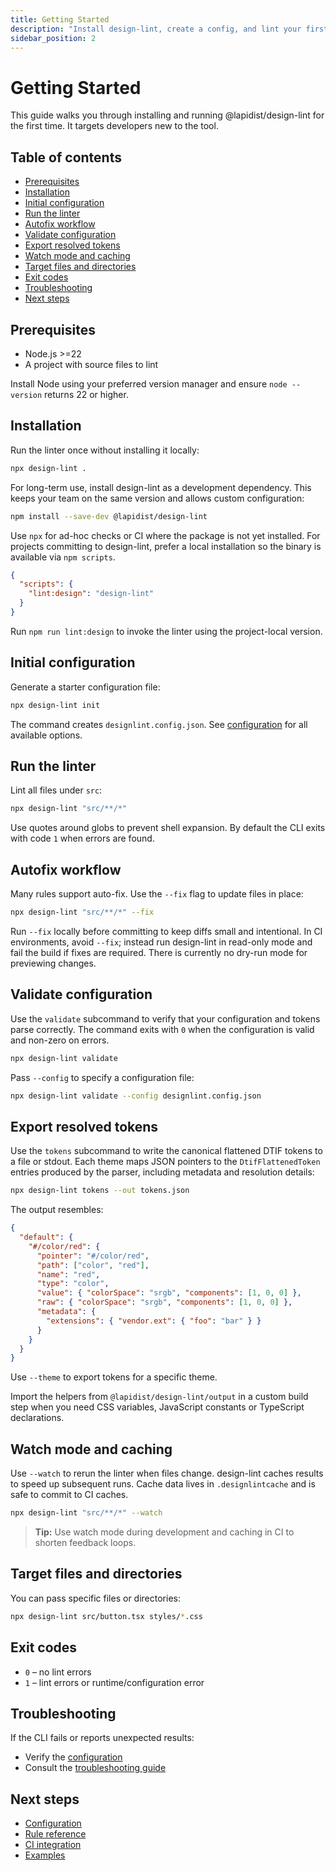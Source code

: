 ```yaml
---
title: Getting Started
description: "Install design-lint, create a config, and lint your first project."
sidebar_position: 2
---
```


# Getting Started

This guide walks you through installing and running @lapidist/design-lint for the first time. It targets developers new to the tool.

## Table of contents
- [Prerequisites](#prerequisites)
- [Installation](#installation)
- [Initial configuration](#initial-configuration)
- [Run the linter](#run-the-linter)
- [Autofix workflow](#autofix-workflow)
- [Validate configuration](#validate-configuration)
- [Export resolved tokens](#export-resolved-tokens)
- [Watch mode and caching](#watch-mode-and-caching)
- [Target files and directories](#target-files-and-directories)
- [Exit codes](#exit-codes)
- [Troubleshooting](#troubleshooting)
- [Next steps](#next-steps)

## Prerequisites
- Node.js \>=22
- A project with source files to lint

Install Node using your preferred version manager and ensure `node --version` returns 22 or higher.

## Installation
Run the linter once without installing it locally:

```bash
npx design-lint .
```

For long-term use, install design-lint as a development dependency. This keeps your team on the same version and allows custom configuration:

```bash
npm install --save-dev @lapidist/design-lint
```

Use `npx` for ad-hoc checks or CI where the package is not yet installed. For projects committing to design-lint, prefer a local installation so the binary is available via `npm scripts`.

```json
{
  "scripts": {
    "lint:design": "design-lint"
  }
}
```

Run `npm run lint:design` to invoke the linter using the project-local version.

## Initial configuration
Generate a starter configuration file:

```bash
npx design-lint init
```

The command creates `designlint.config.json`. See [configuration](./configuration.md) for all available options.

## Run the linter
Lint all files under `src`:

```bash
npx design-lint "src/**/*"
```

Use quotes around globs to prevent shell expansion. By default the CLI exits with code `1` when errors are found.

## Autofix workflow
Many rules support auto-fix. Use the `--fix` flag to update files in place:

```bash
npx design-lint "src/**/*" --fix
```

Run `--fix` locally before committing to keep diffs small and intentional. In CI environments, avoid `--fix`; instead run design-lint in read-only mode and fail the build if fixes are required. There is currently no dry-run mode for previewing changes.

## Validate configuration
Use the `validate` subcommand to verify that your configuration and tokens parse
correctly. The command exits with `0` when the configuration is valid and non-zero
on errors.

```bash
npx design-lint validate
```

Pass `--config` to specify a configuration file:

```bash
npx design-lint validate --config designlint.config.json
```

## Export resolved tokens
Use the `tokens` subcommand to write the canonical flattened DTIF tokens to a file or stdout. Each theme maps JSON pointers to the `DtifFlattenedToken` entries produced by the parser, including metadata and resolution details:

```bash
npx design-lint tokens --out tokens.json
```

The output resembles:

```json
{
  "default": {
    "#/color/red": {
      "pointer": "#/color/red",
      "path": ["color", "red"],
      "name": "red",
      "type": "color",
      "value": { "colorSpace": "srgb", "components": [1, 0, 0] },
      "raw": { "colorSpace": "srgb", "components": [1, 0, 0] },
      "metadata": {
        "extensions": { "vendor.ext": { "foo": "bar" } }
      }
    }
  }
}
```

Use `--theme` to export tokens for a specific theme.

Import the helpers from `@lapidist/design-lint/output` in a custom build step when you need CSS variables, JavaScript constants or TypeScript declarations.

## Watch mode and caching
Use `--watch` to rerun the linter when files change. design-lint caches results to speed up subsequent runs. Cache data lives in `.designlintcache` and is safe to commit to CI caches.

```bash
npx design-lint "src/**/*" --watch
```

> **Tip:** Use watch mode during development and caching in CI to shorten feedback loops.

## Target files and directories
You can pass specific files or directories:

```bash
npx design-lint src/button.tsx styles/*.css
```

## Exit codes
- `0` – no lint errors
- `1` – lint errors or runtime/configuration error

## Troubleshooting
If the CLI fails or reports unexpected results:
- Verify the [configuration](./configuration.md)
- Consult the [troubleshooting guide](./troubleshooting.md)

## Next steps
- [Configuration](./configuration.md)
- [Rule reference](./rules/index.md)
- [CI integration](./ci.md)
- [Examples](./examples/index.md)

